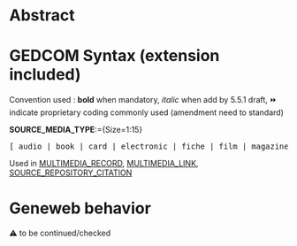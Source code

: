 ﻿# Abstract

# GEDCOM Syntax (extension included)
Convention used : **bold** when mandatory, _italic_ when add by 5.5.1 draft, &#x23E9; indicate proprietary coding commonly used (amendment need to standard)<br />

**SOURCE_MEDIA_TYPE**:={Size=1:15}
<pre>
[ audio | book | card | electronic | fiche | film | magazine |
</pre>
Used in <a href=Ged.MULTIMEDIA_RECORD>MULTIMEDIA_RECORD</a>, <a href=Ged.MULTIMEDIA_LINK>MULTIMEDIA_LINK</a>, <a href=Ged.SOURCE_REPOSITORY_CITATION>SOURCE_REPOSITORY_CITATION</a><br />

# Geneweb behavior


:warning: to be continued/checked

